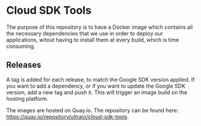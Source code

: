 # Cloud SDK Tools

The purpose of this repository is to have a Docker image which contains all the
necessary dependencies that we use in order to deploy our applications, witout
having to install them at every build, which is time consuming.

## Releases

A tag is added for each release, to match the Google SDK version applied. If you want
to add a dependency, or if you want to update the Google SDK version, add a new tag and push it.
This will trigger an image build on the hosting platform.

The images are hosted on Quay.io. The repository can be found here: https://quay.io/repository/ultraio/cloud-sdk-tools.
